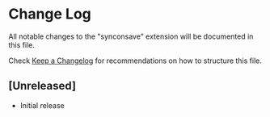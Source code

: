 # Change Log

All notable changes to the "synconsave" extension will be documented in this file.

Check [Keep a Changelog](http://keepachangelog.com/) for recommendations on how to structure this file.

## [Unreleased]

- Initial release